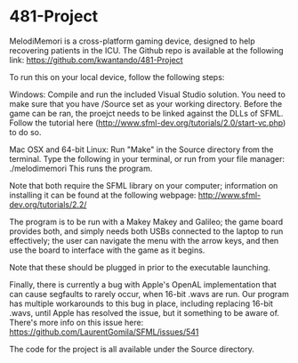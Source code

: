 # 481-Project
MelodiMemori is a cross-platform gaming device, designed to help recovering patients in the ICU. The Github repo is available at the following link: https://github.com/kwantando/481-Project


To run this on your local device, follow the following steps:


Windows:
Compile and run the included Visual Studio solution. You need to make sure that you have /Source set as your working directory. Before the game can be ran, the proejct needs to be linked against the DLLs of SFML. Follow the tutorial here (http://www.sfml-dev.org/tutorials/2.0/start-vc.php) to do so.


Mac OSX and 64-bit Linux:
Run "Make" in the Source directory from the terminal.
Type the following in your terminal, or run from your file manager:
./melodimemori
This runs the program. 

Note that both require the SFML library on your computer; information on installing it can be found at the following webpage: http://www.sfml-dev.org/tutorials/2.2/


The program is to be run with a Makey Makey and Galileo; the game board provides both, and simply needs both USBs connected to the laptop to run effectively; the user can navigate the menu with the arrow keys, and then use the board to interface with the game as it begins.


Note that these should be plugged in prior to the executable launching.


Finally, there is currently a bug with Apple's OpenAL implementation that can cause segfaults to rarely occur, when 16-bit .wavs are run. Our program has multiple workarounds to this bug in place, including replacing 16-bit .wavs, until Apple has resolved the issue, but it something to be aware of. There's more info on this issue here: https://github.com/LaurentGomila/SFML/issues/541


The code for the project is all available under the Source directory. 
